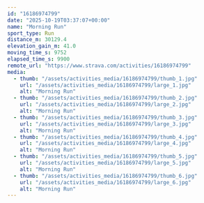 ```yaml
---
id: "16186974799"
date: "2025-10-19T03:37:07+00:00"
name: "Morning Run"
sport_type: Run
distance_m: 30129.4
elevation_gain_m: 41.0
moving_time_s: 9752
elapsed_time_s: 9900
remote_url: "https://www.strava.com/activities/16186974799"
media:
  - thumb: "/assets/activities_media/16186974799/thumb_1.jpg"
    url: "/assets/activities_media/16186974799/large_1.jpg"
    alt: "Morning Run"
  - thumb: "/assets/activities_media/16186974799/thumb_2.jpg"
    url: "/assets/activities_media/16186974799/large_2.jpg"
    alt: "Morning Run"
  - thumb: "/assets/activities_media/16186974799/thumb_3.jpg"
    url: "/assets/activities_media/16186974799/large_3.jpg"
    alt: "Morning Run"
  - thumb: "/assets/activities_media/16186974799/thumb_4.jpg"
    url: "/assets/activities_media/16186974799/large_4.jpg"
    alt: "Morning Run"
  - thumb: "/assets/activities_media/16186974799/thumb_5.jpg"
    url: "/assets/activities_media/16186974799/large_5.jpg"
    alt: "Morning Run"
  - thumb: "/assets/activities_media/16186974799/thumb_6.jpg"
    url: "/assets/activities_media/16186974799/large_6.jpg"
    alt: "Morning Run"
---
```

